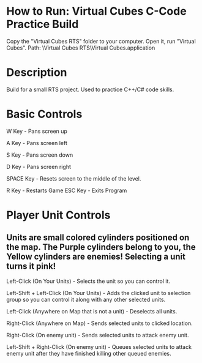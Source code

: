 # How to Run: Virtual Cubes C-Code Practice Build
Copy the "Virtual Cubes RTS" folder to your computer. Open it, run "Virtual Cubes".
Path: \Virtual Cubes RTS\Virtual Cubes.application

# Description
Build for a small RTS project. Used to practice C++/C# code skills.

# Basic Controls

W Key - Pans screen up

A Key - Pans screen left

S Key - Pans screen down

D Key - Pans screen right


SPACE Key - Resets screen to the middle of the level.

R Key - Restarts Game
ESC Key - Exits Program

# Player Unit Controls
## Units are small colored cylinders positioned on the map. The Purple cylinders belong to you, the Yellow cylinders are enemies! Selecting a unit turns it pink!

Left-Click (On Your Units) - Selects the unit so you can control it.

Left-Shift + Left-Click (On Your Units) - Adds the clicked unit to selection group so you can control it along with any other selected units.

Left-Click (Anywhere on Map that is not a unit) - Deselects all units.

Right-Click (Anywhere on Map) - Sends selected units to clicked location.

Right-Click (On enemy unit) - Sends selected units to attack enemy unit.

Left-Shift + Right-Click (On enemy unit) - Queues selected units to attack enemy unit after they have finished killing other queued enemies.
